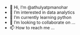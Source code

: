- 👋 Hi, I’m @athulyatpmanohar
- 👀 I’m interested in data analytics
- 🌱 I’m currently learning python
- 💞️ I’m looking to collaborate on ...
- 📫 How to reach me ...

<!---
athulyatpmanohar/athulyatpmanohar is a ✨ special ✨ repository because its `README.md` (this file) appears on your GitHub profile.
You can click the Preview link to take a look at your changes.
--->
